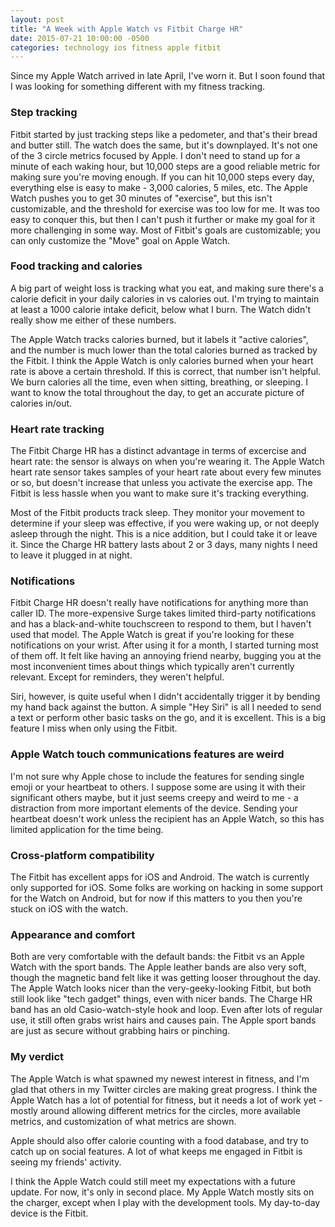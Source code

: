 ```yaml
---
layout: post
title: "A Week with Apple Watch vs Fitbit Charge HR"
date: 2015-07-21 10:00:00 -0500
categories: technology ios fitness apple fitbit
---
```


Since my Apple Watch arrived in late April, I've worn it. But I soon found that I was looking for something different with my fitness tracking.

### Step tracking

Fitbit started by just tracking steps like a pedometer, and that's their bread and butter still. The watch does the same, but it's downplayed. It's not one of the 3 circle metrics focused by Apple. I don't need to stand up for a minute of each waking hour, but 10,000 steps are a good reliable metric for making sure you're moving enough. If you can hit 10,000 steps every day, everything else is easy to make - 3,000 calories, 5 miles, etc. The Apple Watch pushes you to get 30 minutes of "exercise", but this isn't customizable, and the threshold for exercise was too low for me. It was too easy to conquer this, but then I can't push it further or make my goal for it more challenging in some way. Most of Fitbit's goals are customizable; you can only customize the "Move" goal on Apple Watch.

### Food tracking and calories

A big part of weight loss is tracking what you eat, and making sure there's a calorie deficit in your daily calories in vs calories out. I'm trying to maintain at least a 1000 calorie intake deficit, below what I burn. The Watch didn't really show me either of these numbers.

The Apple Watch tracks calories burned, but it labels it "active calories", and the number is much lower than the total calories burned as tracked by the Fitbit. I think the Apple Watch is only calories burned when your heart rate is above a certain threshold. If this is correct, that number isn't helpful. We burn calories all the time, even when sitting, breathing, or sleeping. I want to know the total throughout the day, to get an accurate picture of calories in/out.

### Heart rate tracking

The Fitbit Charge HR has a distinct advantage in terms of excercise and heart rate: the sensor is always on when you're wearing it. The Apple Watch heart rate sensor takes samples of your heart rate about every few minutes or so, but doesn't increase that unless you activate the exercise app. The Fitbit is less hassle when you want to make sure it's tracking everything.

Most of the Fitbit products track sleep. They monitor your movement to determine if your sleep was effective, if you were waking up, or not deeply asleep through the night. This is a nice addition, but I could take it or leave it. Since the Charge HR battery lasts about 2 or 3 days, many nights I need to leave it plugged in at night.

### Notifications

Fitbit Charge HR doesn't really have notifications for anything more than caller ID. The more-expensive Surge takes limited third-party notifications and has a black-and-white touchscreen to respond to them, but I haven't used that model. The Apple Watch is great if you're looking for these notifications on your wrist. After using it for a month, I started turning most of them off. It felt like having an annoying friend nearby, bugging you at the most inconvenient times about things which typically aren't currently relevant. Except for reminders, they weren't helpful.

Siri, however, is quite useful when I didn't accidentally trigger it by bending my hand back against the button. A simple "Hey Siri" is all I needed to send a text or perform other basic tasks on the go, and it is excellent. This is a big feature I miss when only using the Fitbit.

### Apple Watch touch communications features are weird

I'm not sure why Apple chose to include the features for sending single emoji or your heartbeat to others. I suppose some are using it with their significant others maybe, but it just seems creepy and weird to me - a distraction from more important elements of the device. Sending your heartbeat doesn't work unless the recipient has an Apple Watch, so this has limited application for the time being.

### Cross-platform compatibility

The Fitbit has excellent apps for iOS and Android. The watch is currently only supported for iOS. Some folks are working on hacking in some support for the Watch on Android, but for now if this matters to you then you're stuck on iOS with the watch.

### Appearance and comfort

Both are very comfortable with the default bands: the Fitbit vs an Apple Watch with the sport bands. The Apple leather bands are also very soft, though the magnetic band felt like it was getting looser throughout the day. The Apple Watch looks nicer than the very-geeky-looking Fitbit, but both still look like "tech gadget" things, even with nicer bands. The Charge HR band has an old Casio-watch-style hook and loop. Even after lots of regular use, it still often grabs wrist hairs and causes pain. The Apple sport bands are just as secure without grabbing hairs or pinching.

### My verdict

The Apple Watch is what spawned my newest interest in fitness, and I'm glad that others in my Twitter circles are making great progress. I think the Apple Watch has a lot of potential for fitness, but it needs a lot of work yet - mostly around allowing different metrics for the circles, more available metrics, and customization of what metrics are shown.

Apple should also offer calorie counting with a food database, and try to catch up on social features. A lot of what keeps me engaged in Fitbit is seeing my friends' activity.

I think the Apple Watch could still meet my expectations with a future update. For now, it's only in second place. My Apple Watch mostly sits on the charger, except when I play with the development tools. My day-to-day device is the Fitbit.